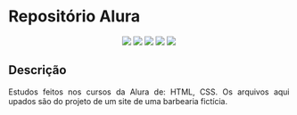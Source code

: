 <h1>Repositório Alura</h1> 

<p align="center">
   <img src="http://img.shields.io/static/v1?label=License&message=MIT&color=green&style=for-the-badge"/>
   <img src="http://img.shields.io/static/v1?label=STATUS&message=CONCLUIDO&color=GREEN&style=for-the-badge"/>
   <img src="https://img.shields.io/badge/GITHUBPAGES-DEPLOY-blue?label=GITHUBPAGES&message=DEPLOY&color=blue&style=for-the-badge&logo=githubpages"/>
   <img src="https://img.shields.io/badge/HTML-HTML5-orange?label=HTML&message=HTML5&color=orange&style=for-the-badge&logo=HTML5"/>
   <img src="https://img.shields.io/badge/CSS-CSS3-informational?label=CSS&message=CSS3&color=informational&style=for-the-badge&logo=CSS3"/>
</p>


## Descrição

<p align="justify">
  Estudos feitos nos cursos da Alura de: HTML, CSS. Os arquivos aqui upados são do projeto de um site de uma barbearia fictícia.
</p>













